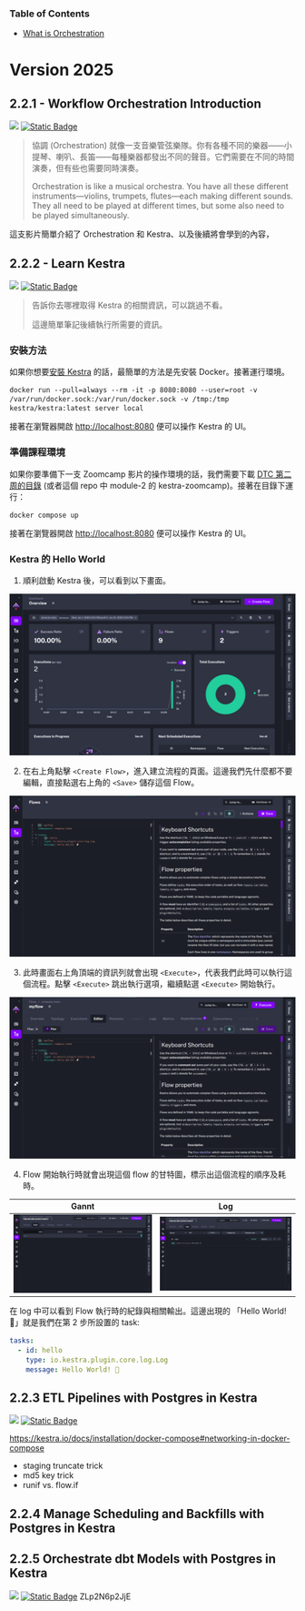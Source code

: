 ### Table of Contents
* [What is Orchestration](#221---what-is-orchestration)

# Version 2025
## 2.2.1 - Workflow Orchestration Introduction
[![](https://img.shields.io/youtube/views/Np6QmmcgLCs?style=social)](https://www.youtube.com/watch?v=Np6QmmcgLCs)
[![Static Badge](https://img.shields.io/badge/back_to_top-8A2BE2)](#table-of-content)

> 協調 (Orchestration) 就像一支音樂管弦樂隊。你有各種不同的樂器——小提琴、喇叭、長笛——每種樂器都發出不同的聲音。它們需要在不同的時間演奏，但有些也需要同時演奏。 
> 
> Orchestration is like a musical orchestra. You have all these different instruments—violins, trumpets, flutes—each making different sounds. They all need to be played at different times, but some also need to be played simultaneously. 

這支影片簡單介紹了 Orchestration 和 Kestra、以及後續將會學到的內容，

## 2.2.2 - Learn Kestra
[![](https://img.shields.io/youtube/views/o79n-EVpics?style=social)](https://www.youtube.com/watch?v=o79n-EVpics)
[![Static Badge](https://img.shields.io/badge/back_to_top-8A2BE2)](#table-of-content)

> 告訴你去哪裡取得 Kestra 的相關資訊，可以跳過不看。
>
> 這邊簡單筆記後續執行所需要的資訊。

### 安裝方法

如果你想要[安裝 Kestra](https://kestra.io/docs/getting-started/quickstart) 的話，最簡單的方法是先安裝 Docker。接著運行環境。
```shell
docker run --pull=always --rm -it -p 8080:8080 --user=root -v /var/run/docker.sock:/var/run/docker.sock -v /tmp:/tmp kestra/kestra:latest server local
```
接著在瀏覽器開啟 [http://localhost:8080](http://localhost:8080) 便可以操作 Kestra 的 UI。

### 準備課程環境
如果你要準備下一支 Zoomcamp 影片的操作環境的話，我們需要下載 [DTC 第二周的目錄](https://github.com/DataTalksClub/data-engineering-zoomcamp/tree/main/02-workflow-orchestration) (或者這個 repo 中 module-2 的 kestra-zoomcamp)。接著在目錄下運行：

```shell
docker compose up
```

接著在瀏覽器開啟 [http://localhost:8080](http://localhost:8080) 便可以操作 Kestra 的 UI。

### Kestra 的 Hello World 
1. 順利啟動 Kestra 後，可以看到以下畫面。

![](png/kestra-homepage.png)

2. 在右上角點擊 `<Create Flow>`，進入建立流程的頁面。這邊我們先什麼都不要編輯，直接點選右上角的 `<Save>` 儲存這個 Flow。

![](png/kestra-create-flow.png)

3. 此時畫面右上角頂端的資訊列就會出現 `<Execute>`，代表我們此時可以執行這個流程。點擊 `<Execute>` 跳出執行選項，繼續點選 `<Execute>` 開始執行。

![](png/kestra-execute-flow.png)

4. Flow 開始執行時就會出現這個 flow 的甘特圖，標示出這個流程的順序及耗時。

|Gannt| Log|
|--|--|
|![](png/kestra-gannt.png)|![](png/kestra-log.png)|

在 log 中可以看到 Flow 執行時的紀錄與相關輸出。這邊出現的 「Hello World! 🚀」就是我們在第 2 步所設置的 task:

```yaml
tasks:
  - id: hello
    type: io.kestra.plugin.core.log.Log
    message: Hello World! 🚀
```

## 2.2.3 ETL Pipelines with Postgres in Kestra
[![](https://img.shields.io/youtube/views/OkfLX28Ecjg?style=social)](https://www.youtube.com/watch?v=OkfLX28Ecjg)
[![Static Badge](https://img.shields.io/badge/back_to_top-8A2BE2)](#table-of-content)

https://kestra.io/docs/installation/docker-compose#networking-in-docker-compose

* staging truncate trick
* md5 key trick
* runif vs. flow.if 


## 2.2.4 Manage Scheduling and Backfills with Postgres in Kestra



## 2.2.5 Orchestrate dbt Models with Postgres in Kestra
[![](https://img.shields.io/youtube/views/ZLp2N6p2JjE?style=social)](https://www.youtube.com/watch?v=ZLp2N6p2JjE)
[![Static Badge](https://img.shields.io/badge/back_to_top-8A2BE2)](#table-of-content)
ZLp2N6p2JjE


